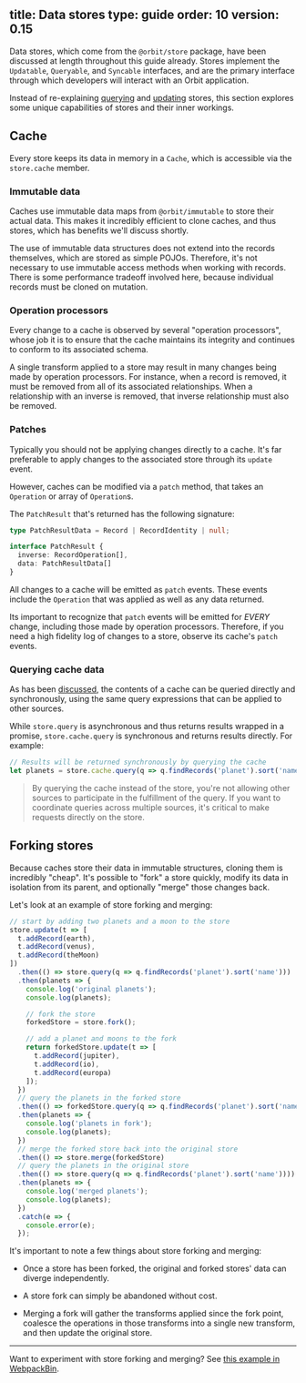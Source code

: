 title: Data stores
type: guide
order: 10
version: 0.15
---

Data stores, which come from the `@orbit/store` package, have been discussed at
length throughout this guide already. Stores implement the `Updatable`,
`Queryable`, and `Syncable` interfaces, and are the primary interface through
which developers will interact with an Orbit application.

Instead of re-explaining [querying](./querying-data.html) and
[updating](./updating-data.html) stores, this section explores some unique
capabilities of stores and their inner workings.

## Cache

Every store keeps its data in memory in a `Cache`, which is accessible via the
`store.cache` member.

### Immutable data

Caches use immutable data maps from `@orbit/immutable` to store their actual
data. This makes it incredibly efficient to clone caches, and thus stores,
which has benefits we'll discuss shortly.

The use of immutable data structures does not extend into the records
themselves, which are stored as simple POJOs. Therefore, it's not necessary to
use immutable access methods when working with records. There is some
performance tradeoff involved here, because individual records must be cloned
on mutation.

### Operation processors

Every change to a cache is observed by several "operation processors", whose job
it is to ensure that the cache maintains its integrity and continues to conform
to its associated schema.

A single transform applied to a store may result in many changes being made by
operation processors. For instance, when a record is removed, it must be
removed from all of its associated relationships. When a relationship with an
inverse is removed, that inverse relationship must also be removed.

### Patches

Typically you should not be applying changes directly to a cache. It's far
preferable to apply changes to the associated store through its `update` event.

However, caches can be modified via a `patch` method, that takes an `Operation`
or array of `Operation`s.

The `PatchResult` that's returned has the following signature:

```typescript
type PatchResultData = Record | RecordIdentity | null;

interface PatchResult {
  inverse: RecordOperation[],
  data: PatchResultData[]
}
```

All changes to a cache will be emitted as `patch` events. These events include
the `Operation` that was applied as well as any data returned.

Its important to recognize that `patch` events will be emitted for _EVERY_
change, including those made by operation processors. Therefore, if you need
a high fidelity log of changes to a store, observe its cache's `patch` events.

### Querying cache data

As has been [discussed](./querying-data.html), the contents of a cache can be
queried directly and synchronously, using the same query expressions that can be
applied to other sources.

While `store.query` is asynchronous and thus returns results wrapped in a
promise, `store.cache.query` is synchronous and returns results directly. For
example:

```javascript
// Results will be returned synchronously by querying the cache
let planets = store.cache.query(q => q.findRecords('planet').sort('name'));
```

> By querying the cache instead of the store, you're not allowing other
sources to participate in the fulfillment of the query. If you want to
coordinate queries across multiple sources, it's critical to make requests
directly on the store.

## Forking stores

Because caches store their data in immutable structures, cloning them is
incredibly "cheap". It's possible to "fork" a store quickly, modify its data in
isolation from its parent, and optionally "merge" those changes back.

Let's look at an example of store forking and merging:

```javascript
// start by adding two planets and a moon to the store
store.update(t => [
  t.addRecord(earth),
  t.addRecord(venus),
  t.addRecord(theMoon)
])
  .then(() => store.query(q => q.findRecords('planet').sort('name')))
  .then(planets => {
    console.log('original planets');
    console.log(planets);

    // fork the store
    forkedStore = store.fork();

    // add a planet and moons to the fork
    return forkedStore.update(t => [
      t.addRecord(jupiter),
      t.addRecord(io),
      t.addRecord(europa)
    ]);
  })
  // query the planets in the forked store
  .then(() => forkedStore.query(q => q.findRecords('planet').sort('name')))
  .then(planets => {
    console.log('planets in fork');
    console.log(planets);
  })
  // merge the forked store back into the original store
  .then(() => store.merge(forkedStore)
  // query the planets in the original store
  .then(() => store.query(q => q.findRecords('planet').sort('name'))))
  .then(planets => {
    console.log('merged planets');
    console.log(planets);
  })
  .catch(e => {
    console.error(e);
  });
```

It's important to note a few things about store forking and merging:

* Once a store has been forked, the original and forked stores' data can
  diverge independently.

* A store fork can simply be abandoned without cost.

* Merging a fork will gather the transforms applied since the fork point,
  coalesce the operations in those transforms into a single new transform,
  and then update the original store.

<hr />

Want to experiment with store forking and merging?
See [this example in WebpackBin](https://www.webpackbin.com/bins/-KpHJ3tj_Lh-EUZDRdMz).
